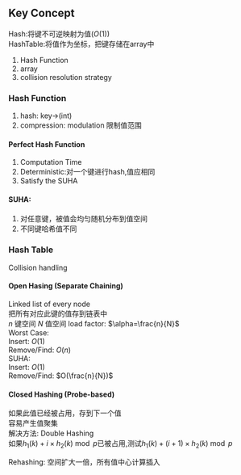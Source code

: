 ## Key Concept
Hash:将键不可逆映射为值($O(1)$)  
HashTable:将值作为坐标，把键存储在array中
1. Hash Function
2. array
3. collision resolution strategy

### Hash Function
1. hash: key->(int)
2. compression: modulation 限制值范围
#### Perfect Hash Function
1. Computation Time 
2. Deterministic:对一个键进行hash,值应相同
3. Satisfy the SUHA

#### SUHA: 
1. 对任意键，被值会均匀随机分布到值空间
2. 不同键哈希值不同

### Hash Table 
Collision handling
#### Open Hasing (Separate Chaining)
Linked list of every node  
把所有对应此键的值存到链表中  
$n$ 键空间 $N$ 值空间
load factor: $\alpha=\frac{n}{N}$  
Worst Case:  
Insert: $O(1)$  
Remove/Find: $O(n)$  
SUHA:  
Insert: $O(1)$  
Remove/Find: $O(\frac{n}{N})$
#### Closed Hashing (Probe-based)
如果此值已经被占用，存到下一个值  
容易产生值聚集  
解决方法: Double Hashing  
如果$h_1(k) + i \times h_2(k) \bmod p$已被占用,测试$h_1(k) + (i + 1) \times h_2(k) \bmod p$


Rehashing: 
空间扩大一倍，所有值中心计算插入